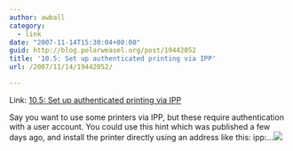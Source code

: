 ```yaml
---
author: awball
category:
  - link
date: "2007-11-14T15:30:04+00:00"
guid: http://blog.polarweasel.org/post/19442052
title: '10.5: Set up authenticated printing via IPP'
url: /2007/11/14/19442052/

---
```

Link: [10.5: Set up authenticated printing via IPP](http://feeds.macworld.com/~r/macosxhints/leopard/~3/184876842/article.php)

Say you want to use some printers via IPP, but these require authentication with a user account. You could use this hint which was published a few days ago, and install the printer directly using an address like this: ipp:…![](http://feeds.macworld.com/~r/macosxhints/leopard/~4/184876842)
